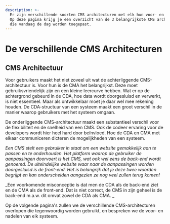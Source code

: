 ```yaml
---
description: >-
  Er zijn verschillende soorten CMS architecturen met elk hun voor- en nadelen.
  Op deze pagina krijg je een overzicht van de 3 belangrijkste CMS architecturen
  die vandaag de dag worden toegepast.
---
```


# De verschillende CMS Architecturen

## CMS Architectuur

Voor gebruikers maakt het niet zoveel uit wat de achterliggende CMS-architectuur is. Voor hun is de CMA het belangrijkst. Deze moet gebruiksvriendelijk zijn en een kleine leercurve hebben. Wat er op de achtergrond gebeurd in de CDA, hoe data wordt doorgesluisd en verwerkt, is niet essentieel. Maar als ontwikkelaar moet je daar wel mee rekening houden. De CDA-structuur van een systeem maakt een groot verschil in de manier waarop gebruikers met het systeem omgaan.

De onderliggende CMS-architectuur maakt een substantieel verschil voor de flexibiliteit en de snelheid van een CMS. Ook de codeer ervaring voor de developers wordt hier heel hard door beïnvloed. Hoe de CDA en CMA met elkaar communiceren dicteren de mogelijkheden van een systeem.

_Een CMS stelt een gebruiker in staat om een website gemakkelijk aan te passen en te onderhouden. Het platform waarop de gebruiker de aanpassingen doorvoert is het CMS, wat ook wel eens de back-end wordt genoemd. De uiteindelijke website waar naar de aanpassingen worden doorgesluisd is de front-end. Het is belangrijk dat je deze twee woorden begrijpt en kan onderscheiden aangezien ze nog veel zullen terug komen!_

_Een voorkomende misconceptie is dat men de CDA als de back-end ziet en de CMA als de front-end. Dat is niet correct, de CMS in zijn geheel is de back-end m.a.w. dit omvat zowel de CDA als CMA. _

Op de volgende pagina's zullen we de verschillende CMS-architecturen overlopen die tegenwoordig worden gebruikt, en bespreken we de voor- en nadelen van elk systeem.
